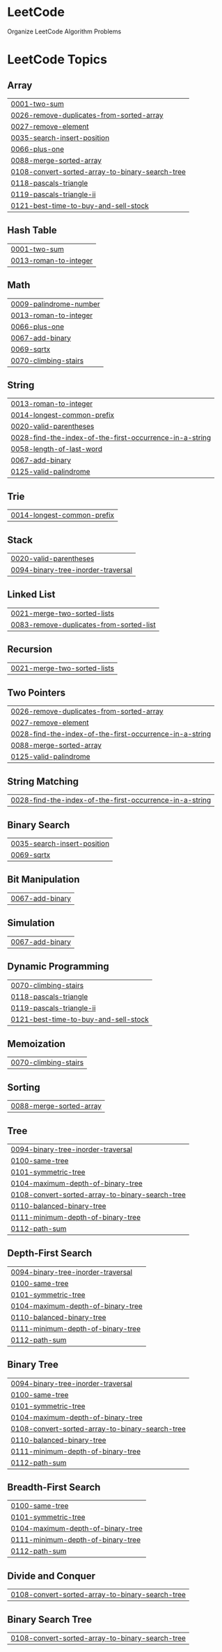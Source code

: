 # LeetCode
Organize LeetCode Algorithm Problems

<!---LeetCode Topics Start-->
# LeetCode Topics
## Array
|  |
| ------- |
| [0001-two-sum](https://github.com/gogumaC/LeetCode/tree/master/0001-two-sum) |
| [0026-remove-duplicates-from-sorted-array](https://github.com/gogumaC/LeetCode/tree/master/0026-remove-duplicates-from-sorted-array) |
| [0027-remove-element](https://github.com/gogumaC/LeetCode/tree/master/0027-remove-element) |
| [0035-search-insert-position](https://github.com/gogumaC/LeetCode/tree/master/0035-search-insert-position) |
| [0066-plus-one](https://github.com/gogumaC/LeetCode/tree/master/0066-plus-one) |
| [0088-merge-sorted-array](https://github.com/gogumaC/LeetCode/tree/master/0088-merge-sorted-array) |
| [0108-convert-sorted-array-to-binary-search-tree](https://github.com/gogumaC/LeetCode/tree/master/0108-convert-sorted-array-to-binary-search-tree) |
| [0118-pascals-triangle](https://github.com/gogumaC/LeetCode/tree/master/0118-pascals-triangle) |
| [0119-pascals-triangle-ii](https://github.com/gogumaC/LeetCode/tree/master/0119-pascals-triangle-ii) |
| [0121-best-time-to-buy-and-sell-stock](https://github.com/gogumaC/LeetCode/tree/master/0121-best-time-to-buy-and-sell-stock) |
## Hash Table
|  |
| ------- |
| [0001-two-sum](https://github.com/gogumaC/LeetCode/tree/master/0001-two-sum) |
| [0013-roman-to-integer](https://github.com/gogumaC/LeetCode/tree/master/0013-roman-to-integer) |
## Math
|  |
| ------- |
| [0009-palindrome-number](https://github.com/gogumaC/LeetCode/tree/master/0009-palindrome-number) |
| [0013-roman-to-integer](https://github.com/gogumaC/LeetCode/tree/master/0013-roman-to-integer) |
| [0066-plus-one](https://github.com/gogumaC/LeetCode/tree/master/0066-plus-one) |
| [0067-add-binary](https://github.com/gogumaC/LeetCode/tree/master/0067-add-binary) |
| [0069-sqrtx](https://github.com/gogumaC/LeetCode/tree/master/0069-sqrtx) |
| [0070-climbing-stairs](https://github.com/gogumaC/LeetCode/tree/master/0070-climbing-stairs) |
## String
|  |
| ------- |
| [0013-roman-to-integer](https://github.com/gogumaC/LeetCode/tree/master/0013-roman-to-integer) |
| [0014-longest-common-prefix](https://github.com/gogumaC/LeetCode/tree/master/0014-longest-common-prefix) |
| [0020-valid-parentheses](https://github.com/gogumaC/LeetCode/tree/master/0020-valid-parentheses) |
| [0028-find-the-index-of-the-first-occurrence-in-a-string](https://github.com/gogumaC/LeetCode/tree/master/0028-find-the-index-of-the-first-occurrence-in-a-string) |
| [0058-length-of-last-word](https://github.com/gogumaC/LeetCode/tree/master/0058-length-of-last-word) |
| [0067-add-binary](https://github.com/gogumaC/LeetCode/tree/master/0067-add-binary) |
| [0125-valid-palindrome](https://github.com/gogumaC/LeetCode/tree/master/0125-valid-palindrome) |
## Trie
|  |
| ------- |
| [0014-longest-common-prefix](https://github.com/gogumaC/LeetCode/tree/master/0014-longest-common-prefix) |
## Stack
|  |
| ------- |
| [0020-valid-parentheses](https://github.com/gogumaC/LeetCode/tree/master/0020-valid-parentheses) |
| [0094-binary-tree-inorder-traversal](https://github.com/gogumaC/LeetCode/tree/master/0094-binary-tree-inorder-traversal) |
## Linked List
|  |
| ------- |
| [0021-merge-two-sorted-lists](https://github.com/gogumaC/LeetCode/tree/master/0021-merge-two-sorted-lists) |
| [0083-remove-duplicates-from-sorted-list](https://github.com/gogumaC/LeetCode/tree/master/0083-remove-duplicates-from-sorted-list) |
## Recursion
|  |
| ------- |
| [0021-merge-two-sorted-lists](https://github.com/gogumaC/LeetCode/tree/master/0021-merge-two-sorted-lists) |
## Two Pointers
|  |
| ------- |
| [0026-remove-duplicates-from-sorted-array](https://github.com/gogumaC/LeetCode/tree/master/0026-remove-duplicates-from-sorted-array) |
| [0027-remove-element](https://github.com/gogumaC/LeetCode/tree/master/0027-remove-element) |
| [0028-find-the-index-of-the-first-occurrence-in-a-string](https://github.com/gogumaC/LeetCode/tree/master/0028-find-the-index-of-the-first-occurrence-in-a-string) |
| [0088-merge-sorted-array](https://github.com/gogumaC/LeetCode/tree/master/0088-merge-sorted-array) |
| [0125-valid-palindrome](https://github.com/gogumaC/LeetCode/tree/master/0125-valid-palindrome) |
## String Matching
|  |
| ------- |
| [0028-find-the-index-of-the-first-occurrence-in-a-string](https://github.com/gogumaC/LeetCode/tree/master/0028-find-the-index-of-the-first-occurrence-in-a-string) |
## Binary Search
|  |
| ------- |
| [0035-search-insert-position](https://github.com/gogumaC/LeetCode/tree/master/0035-search-insert-position) |
| [0069-sqrtx](https://github.com/gogumaC/LeetCode/tree/master/0069-sqrtx) |
## Bit Manipulation
|  |
| ------- |
| [0067-add-binary](https://github.com/gogumaC/LeetCode/tree/master/0067-add-binary) |
## Simulation
|  |
| ------- |
| [0067-add-binary](https://github.com/gogumaC/LeetCode/tree/master/0067-add-binary) |
## Dynamic Programming
|  |
| ------- |
| [0070-climbing-stairs](https://github.com/gogumaC/LeetCode/tree/master/0070-climbing-stairs) |
| [0118-pascals-triangle](https://github.com/gogumaC/LeetCode/tree/master/0118-pascals-triangle) |
| [0119-pascals-triangle-ii](https://github.com/gogumaC/LeetCode/tree/master/0119-pascals-triangle-ii) |
| [0121-best-time-to-buy-and-sell-stock](https://github.com/gogumaC/LeetCode/tree/master/0121-best-time-to-buy-and-sell-stock) |
## Memoization
|  |
| ------- |
| [0070-climbing-stairs](https://github.com/gogumaC/LeetCode/tree/master/0070-climbing-stairs) |
## Sorting
|  |
| ------- |
| [0088-merge-sorted-array](https://github.com/gogumaC/LeetCode/tree/master/0088-merge-sorted-array) |
## Tree
|  |
| ------- |
| [0094-binary-tree-inorder-traversal](https://github.com/gogumaC/LeetCode/tree/master/0094-binary-tree-inorder-traversal) |
| [0100-same-tree](https://github.com/gogumaC/LeetCode/tree/master/0100-same-tree) |
| [0101-symmetric-tree](https://github.com/gogumaC/LeetCode/tree/master/0101-symmetric-tree) |
| [0104-maximum-depth-of-binary-tree](https://github.com/gogumaC/LeetCode/tree/master/0104-maximum-depth-of-binary-tree) |
| [0108-convert-sorted-array-to-binary-search-tree](https://github.com/gogumaC/LeetCode/tree/master/0108-convert-sorted-array-to-binary-search-tree) |
| [0110-balanced-binary-tree](https://github.com/gogumaC/LeetCode/tree/master/0110-balanced-binary-tree) |
| [0111-minimum-depth-of-binary-tree](https://github.com/gogumaC/LeetCode/tree/master/0111-minimum-depth-of-binary-tree) |
| [0112-path-sum](https://github.com/gogumaC/LeetCode/tree/master/0112-path-sum) |
## Depth-First Search
|  |
| ------- |
| [0094-binary-tree-inorder-traversal](https://github.com/gogumaC/LeetCode/tree/master/0094-binary-tree-inorder-traversal) |
| [0100-same-tree](https://github.com/gogumaC/LeetCode/tree/master/0100-same-tree) |
| [0101-symmetric-tree](https://github.com/gogumaC/LeetCode/tree/master/0101-symmetric-tree) |
| [0104-maximum-depth-of-binary-tree](https://github.com/gogumaC/LeetCode/tree/master/0104-maximum-depth-of-binary-tree) |
| [0110-balanced-binary-tree](https://github.com/gogumaC/LeetCode/tree/master/0110-balanced-binary-tree) |
| [0111-minimum-depth-of-binary-tree](https://github.com/gogumaC/LeetCode/tree/master/0111-minimum-depth-of-binary-tree) |
| [0112-path-sum](https://github.com/gogumaC/LeetCode/tree/master/0112-path-sum) |
## Binary Tree
|  |
| ------- |
| [0094-binary-tree-inorder-traversal](https://github.com/gogumaC/LeetCode/tree/master/0094-binary-tree-inorder-traversal) |
| [0100-same-tree](https://github.com/gogumaC/LeetCode/tree/master/0100-same-tree) |
| [0101-symmetric-tree](https://github.com/gogumaC/LeetCode/tree/master/0101-symmetric-tree) |
| [0104-maximum-depth-of-binary-tree](https://github.com/gogumaC/LeetCode/tree/master/0104-maximum-depth-of-binary-tree) |
| [0108-convert-sorted-array-to-binary-search-tree](https://github.com/gogumaC/LeetCode/tree/master/0108-convert-sorted-array-to-binary-search-tree) |
| [0110-balanced-binary-tree](https://github.com/gogumaC/LeetCode/tree/master/0110-balanced-binary-tree) |
| [0111-minimum-depth-of-binary-tree](https://github.com/gogumaC/LeetCode/tree/master/0111-minimum-depth-of-binary-tree) |
| [0112-path-sum](https://github.com/gogumaC/LeetCode/tree/master/0112-path-sum) |
## Breadth-First Search
|  |
| ------- |
| [0100-same-tree](https://github.com/gogumaC/LeetCode/tree/master/0100-same-tree) |
| [0101-symmetric-tree](https://github.com/gogumaC/LeetCode/tree/master/0101-symmetric-tree) |
| [0104-maximum-depth-of-binary-tree](https://github.com/gogumaC/LeetCode/tree/master/0104-maximum-depth-of-binary-tree) |
| [0111-minimum-depth-of-binary-tree](https://github.com/gogumaC/LeetCode/tree/master/0111-minimum-depth-of-binary-tree) |
| [0112-path-sum](https://github.com/gogumaC/LeetCode/tree/master/0112-path-sum) |
## Divide and Conquer
|  |
| ------- |
| [0108-convert-sorted-array-to-binary-search-tree](https://github.com/gogumaC/LeetCode/tree/master/0108-convert-sorted-array-to-binary-search-tree) |
## Binary Search Tree
|  |
| ------- |
| [0108-convert-sorted-array-to-binary-search-tree](https://github.com/gogumaC/LeetCode/tree/master/0108-convert-sorted-array-to-binary-search-tree) |
<!---LeetCode Topics End-->